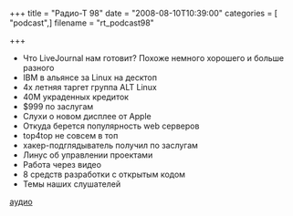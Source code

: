 +++
title = "Радио-Т 98"
date = "2008-08-10T10:39:00"
categories = [ "podcast",]
filename = "rt_podcast98"

+++

- Что LiveJournal нам готовит? Похоже немного хорошего и больше разного
- IBM в альянсе за Linux на десктоп
- 4х летняя таргет группа ALT Linux
- 40М украденных кредиток
- $999 по заслугам
- Слухи о новом дисплее от Apple
- Откуда берется популярность web серверов
- top4top не совсем в топ
- хакер-подглядыватель получил по заслугам
- Линус об управлении проектами
- Работа через видео
- 8 средств разработки с открытым кодом
- Темы наших слушателей

[аудио](https://cdn.radio-t.com/rt_podcast98.mp3)
<audio src="https://cdn.radio-t.com/rt_podcast98.mp3" preload="none"></audio>